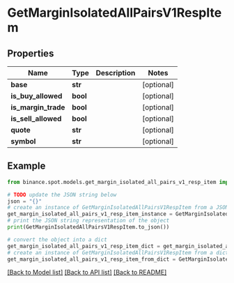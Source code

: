 # GetMarginIsolatedAllPairsV1RespItem


## Properties

Name | Type | Description | Notes
------------ | ------------- | ------------- | -------------
**base** | **str** |  | [optional] 
**is_buy_allowed** | **bool** |  | [optional] 
**is_margin_trade** | **bool** |  | [optional] 
**is_sell_allowed** | **bool** |  | [optional] 
**quote** | **str** |  | [optional] 
**symbol** | **str** |  | [optional] 

## Example

```python
from binance.spot.models.get_margin_isolated_all_pairs_v1_resp_item import GetMarginIsolatedAllPairsV1RespItem

# TODO update the JSON string below
json = "{}"
# create an instance of GetMarginIsolatedAllPairsV1RespItem from a JSON string
get_margin_isolated_all_pairs_v1_resp_item_instance = GetMarginIsolatedAllPairsV1RespItem.from_json(json)
# print the JSON string representation of the object
print(GetMarginIsolatedAllPairsV1RespItem.to_json())

# convert the object into a dict
get_margin_isolated_all_pairs_v1_resp_item_dict = get_margin_isolated_all_pairs_v1_resp_item_instance.to_dict()
# create an instance of GetMarginIsolatedAllPairsV1RespItem from a dict
get_margin_isolated_all_pairs_v1_resp_item_from_dict = GetMarginIsolatedAllPairsV1RespItem.from_dict(get_margin_isolated_all_pairs_v1_resp_item_dict)
```
[[Back to Model list]](../README.md#documentation-for-models) [[Back to API list]](../README.md#documentation-for-api-endpoints) [[Back to README]](../README.md)


